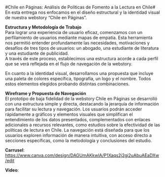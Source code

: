 #Chile en Páginas: Análisis de Políticas de Fomento a la Lectura en Chile#
En esta entrega nos enfocamos en el diseño estructural y la identidad visual de nuestra webstory “Chile en Páginas”. 

**Estructura y Metodología de Trabajo**  
Para lograr una experiencia de usuario eficaz, comenzamos con un perfilamiento de usuarios mediante mapas de empatía. Esta herramienta nos permitió entender profundamente las necesidades, motivaciones y desafíos de tres tipos de usuarios: un abogado, una estudiante de literatura y una estudiante de publicidad.  
A través de este proceso, establecimos una estructura acorde a cada perfil que se verá reflejada en el flujo de navegación de la webstory. 

En cuanto a la identidad visual, desarrollamos una propuesta que incluye una paleta de colores específica, tipografía, un logo y el nombre. Todos estos elementos elegidos probando distintas combinaciones. 

**Wireframe y Propuesta de Navegación**  
El prototipo de baja fidelidad de la webstory Chile en Páginas se desarrolló con una estructura simple y directa, destacando la jerarquía de información para facilitar su lectura y navegación. Los usuarios podrán acceder rápidamente a gráficos y elementos visuales que simplifican el entendimiento de los datos presentados, complementados con enlaces adicionales a recursos relevantes, como estudios sobre la efectividad de las políticas de lectura en Chile. La navegación está diseñada para que los usuarios exploren información de manera intuitiva, con acceso directo a secciones específicas, como la metodología y conclusiones del estudio.

**Carrusel**: https://www.canva.com/design/DAGUmAKkwlA/P1Xaqs2j2gi2uAbuAEaDXw/edit

**Video**:   
